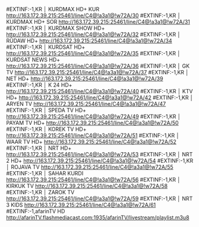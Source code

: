 #EXTINF:-1,KR │ KURDMAX HD+ KUR http://163.172.39.215:25461/line/C4@!a3a1@!w72A/30 #EXTINF:-1,KR │ KURDMAX HD+ SOR http://163.172.39.215:25461/line/C4@!a3a1@!w72A/31 #EXTINF:-1,KR │ KURDMAX SHOW HD+ http://163.172.39.215:25461/line/C4@!a3a1@!w72A/32 #EXTINF:-1,KR │ RÛDAW HD+ http://163.172.39.215:25461/line/C4@!a3a1@!w72A/34 #EXTINF:-1,KR │ KURDSAT HD+ http://163.172.39.215:25461/line/C4@!a3a1@!w72A/35 #EXTINF:-1,KR │ KURDSAT NEWS HD+ http://163.172.39.215:25461/line/C4@!a3a1@!w72A/36 #EXTINF:-1,KR │ GK TV http://163.172.39.215:25461/line/C4@!a3a1@!w72A/37 #EXTINF:-1,KR │ NET HD+ http://163.172.39.215:25461/line/C4@!a3a1@!w72A/39 #EXTINF:-1,KR │ K 24 HD+ http://163.172.39.215:25461/line/C4@!a3a1@!w72A/40 #EXTINF:-1,KR │ KTV HD+ http://163.172.39.215:25461/line/C4@!a3a1@!w72A/42 #EXTINF:-1,KR │ ARYEN TV http://163.172.39.215:25461/line/C4@!a3a1@!w72A/47 #EXTINF:-1,KR │ SPEDA TV HD+ http://163.172.39.215:25461/line/C4@!a3a1@!w72A/49 #EXTINF:-1,KR │ PAYAM TV HD+ http://163.172.39.215:25461/line/C4@!a3a1@!w72A/50 #EXTINF:-1,KR │ KOREK TV HD+ http://163.172.39.215:25461/line/C4@!a3a1@!w72A/51 #EXTINF:-1,KR │ WAAR TV HD+ http://163.172.39.215:25461/line/C4@!a3a1@!w72A/52 #EXTINF:-1,KR │ NRT HD+ http://163.172.39.215:25461/line/C4@!a3a1@!w72A/53 #EXTINF:-1,KR │ NRT 2 HD+ http://163.172.39.215:25461/line/C4@!a3a1@!w72A/54 #EXTINF:-1,KR │ ROJAVA TV http://163.172.39.215:25461/line/C4@!a3a1@!w72A/55 #EXTINF:-1,KR │ SAHAR KURDI http://163.172.39.215:25461/line/C4@!a3a1@!w72A/56 #EXTINF:-1,KR │ KIRKUK TV http://163.172.39.215:25461/line/C4@!a3a1@!w72A/58 #EXTINF:-1,KR │ ZAROK TV http://163.172.39.215:25461/line/C4@!a3a1@!w72A/59 #EXTINF:-1,KR │ NRT 3 KIDS http://163.172.39.215:25461/line/C4@!a3a1@!w72A/61 #EXTINF:-1,afarinTV HD http://afarinTV.flashmediacast.com:1935/afarinTV/livestream/playlist.m3u8
